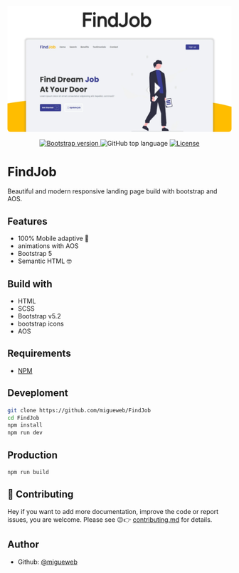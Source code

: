 ![FindJob](./findjob.webp)
<p align="center">
    <a href="https://getbootstrap.com/docs/5.2/getting-started/introduction/">
        <img alt="Bootstrap version" src="https://img.shields.io/badge/bootstrap-v5.2-%238E01F7">
    </a>
    <img alt="GitHub top language" src="https://img.shields.io/github/languages/top/migueweb/Findjob">
    <a href="https://github.com/migueweb/FindJob/blob/main/LICENSE">
        <img alt="License" src="https://img.shields.io/github/license/migueweb/FindJob">
    </a>
</p>

# FindJob

Beautiful and modern responsive landing page build with bootstrap and AOS.

## Features

- 100% Mobile adaptive 📱
- animations with AOS
- Bootstrap 5
- Semantic HTML 🤓

## Build with

- HTML
- SCSS
- Bootstrap v5.2
- bootstrap icons
- AOS

## Requirements

- [NPM](https://nodejs.org/en/download)

## Deveploment

```bash
git clone https://github.com/migueweb/FindJob
cd FindJob
npm install
npm run dev
```

## Production

```bash
npm run build
```

## 🤝 Contributing

Hey if you want to add more documentation, improve the code or report issues, you are welcome. Please see 😉👉 [contributing.md](CONTRIBUTING.md) for details.

## Author

- Github: [@migueweb](https://github.com/migueweb)
